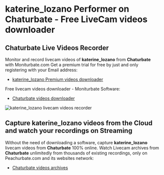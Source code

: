 # katerine_lozano Performer on Chaturbate - Free LiveCam videos downloader

## Chaturbate Live Videos Recorder

Monitor and record livecam videos of **katerine_lozano** from **Chaturbate** with Moniturbate.com
Get a premium trial for free by just and only registering with your Email address:
* [katerine_lozano Premium videos downloader](https://moniturbate.com/request-demo-licence-key.html)

Free livecam videos downloader - Moniturbate Software:
* [Chaturbate videos downloader](https://moniturbate.com/moniturbate-download-software.html)

![katerine_lozano livecam videos recorder](https://peachurnet.com/templates/moniturbate-software.png)


## Capture katerine_lozano videos from the Cloud and watch your recordings on Streaming

Without the need of downloading a software, capture **katerine_lozano** livecam videos from **Chaturbate** 100% online.
Watch Livecam archives from **Chaturbate** unlimitedly from thousands of existing recordings, only on Peachurbate.com and its websites network:
* [Chaturbate videos archives](https://peachurnet.com/)